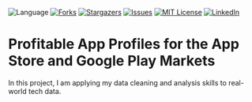 ![Language](https://img.shields.io/badge/language-python--3.8.3-blue) 
[![Forks][forks-shield]][forks-url] 
[![Stargazers][stars-shield]][stars-url] 
[![Issues][issues-shield]][issues-url] 
[![MIT License][license-shield]][license-url] 
[![LinkedIn][linkedin-shield]][linkedin-url]
 <!-- MARKDOWN LINKS & IMAGES -->
<!-- https://www.markdownguide.org/basic-syntax/#reference-style-links -->

[forks-shield]: https://img.shields.io/github/forks/PolinaPolskaia/app-profiles.svg?style=flat-square
[forks-url]: https://github.com/PolinaPolskaia/app-profiles/network/members
[stars-shield]: https://img.shields.io/github/stars/AvinashBolleddula/Profitable-App-Profiles.svg?style=flat-square
[stars-url]: https://github.com/AvinashBolleddula/Profitable-App-Profiles/stargazers
[issues-shield]: https://img.shields.io/github/issues/AvinashBolleddula/Profitable-App-Profiles.svg?style=flat-square
[issues-url]: https://github.com/AvinashBolleddula/Profitable-App-Profiles/issues
[license-shield]: https://img.shields.io/badge/License-MIT-yellow.svg
[license-url]: https://github.com/AvinashBolleddula/Profitable-App-Profiles/blob/master/LICENSE
[linkedin-shield]: https://img.shields.io/badge/-LinkedIn-black.svg?style=flat-square&logo=linkedin&colorB=555
[linkedin-url]: https://linkedin.com/in/avinashbolleddula
[product-screenshot]: images/screenshot.jpg


# Profitable App Profiles for the App Store and Google Play Markets

In this project, I am applying my data cleaning and analysis skills to real-world tech data.
